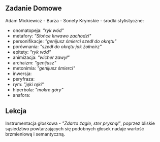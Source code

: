 ## Zadanie Domowe
Adam Mickiewicz - Burza - Sonety Krymskie - środki stylistyczne:
* onomatopeja: *"ryk wód"*
* metafory: *"Słońce krwawo zachodzi"*
* personifikacje: *"genijusz śmierci szedł do okrętu"*
* porównania: *"szedł do okrętu jak żołneirz"*
* epitety: *"ryk wód"*
* animizacja: *"wicher zawył"*
* archaizm: *"genijusz"*
* metonimia: *"genijusz śmierci"*
* inwersja:
* peryfraza:
* rym: *"jęki ręki"*
* hiperbola: *"mokre góry"*
* anafora:

## Lekcja
Instrumentacja głoskowa - *"Zdarto żagle, ster prysnął"*, poprzez bliskie sąsiedztwo powtarzających się podobnych głosek nadaje wartość brzmieniową i semantyczną.
